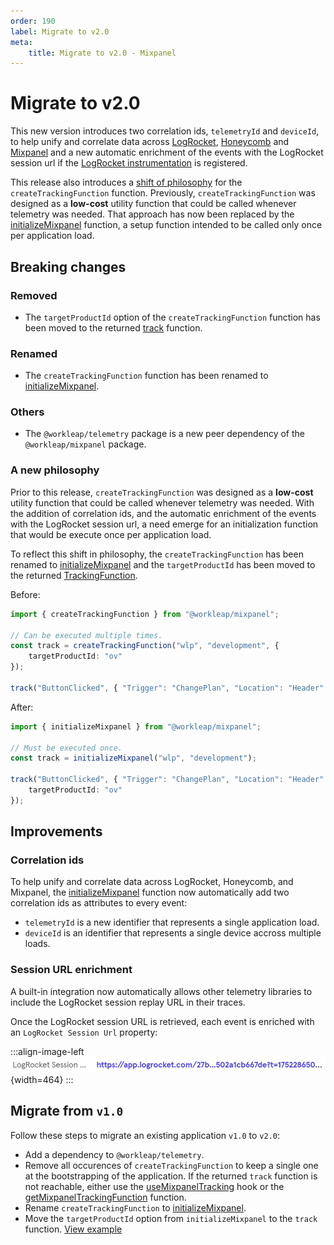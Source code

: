 ```yaml
---
order: 190
label: Migrate to v2.0
meta:
    title: Migrate to v2.0 - Mixpanel
---
```


# Migrate to v2.0

This new version introduces two correlation ids, `telemetryId` and `deviceId`, to help unify and correlate data across [LogRocket](https://logrocket.com/), [Honeycomb](https://www.honeycomb.io/) and [Mixpanel](https://mixpanel.com/) and a new automatic enrichment of the events with the LogRocket session url if the [LogRocket instrumentation](../../logrocket/getting-started.md) is registered.

This release also introduces a [shift of philosophy](#a-new-philosophy) for the `createTrackingFunction` function. Previously, `createTrackingFunction` was designed as a **low-cost** utility function that could be called whenever telemetry was needed. That approach has now been replaced by the [initializeMixpanel](../reference/initializeMixpanel.md) function, a setup function intended to be called only once per application load.

## Breaking changes

### Removed

- The `targetProductId` option of the `createTrackingFunction` function has been moved to the returned [track](../reference/initializeMixpanel.md#specify-a-target-product) function.

### Renamed

- The `createTrackingFunction` function has been renamed to [initializeMixpanel](../reference/initializeMixpanel.md).

### Others

- The `@workleap/telemetry` package is a new peer dependency of the `@workleap/mixpanel` package.

### A new philosophy

Prior to this release, `createTrackingFunction` was designed as a **low-cost** utility function that could be called whenever telemetry was needed. With the addition of correlation ids, and the automatic enrichment of the events with the LogRocket session url, a need emerge for an initialization function that would be execute once per application load.

To reflect this shift in philosophy, the `createTrackingFunction` has been renamed to [initializeMixpanel](../reference/initializeMixpanel.md) and the `targetProductId` has been moved to the returned [TrackingFunction](../reference/initializeMixpanel.md#returns).

Before:

```ts
import { createTrackingFunction } from "@workleap/mixpanel";

// Can be executed multiple times.
const track = createTrackingFunction("wlp", "development", {
    targetProductId: "ov"
});

track("ButtonClicked", { "Trigger": "ChangePlan", "Location": "Header" });
```

After:

```ts
import { initializeMixpanel } from "@workleap/mixpanel";

// Must be executed once.
const track = initializeMixpanel("wlp", "development");

track("ButtonClicked", { "Trigger": "ChangePlan", "Location": "Header" }, {
    targetProductId: "ov"
});
```

## Improvements

### Correlation ids

To help unify and correlate data across LogRocket, Honeycomb, and Mixpanel, the [initializeMixpanel](../reference/initializeMixpanel.md) function now automatically add two correlation ids as attributes to every event:

- `telemetryId` is a new identifier that represents a single application load.
- `deviceId` is an identifier that represents a single device accross multiple loads.

### Session URL enrichment

A built-in integration now automatically allows other telemetry libraries to include the LogRocket session replay URL in their traces.

Once the LogRocket session URL is retrieved, each event is enriched with an `LogRocket Session Url` property:

:::align-image-left
![Enrichment example](../../static/mixpanel/mixpanel-logrocket-session-url.png){width=464}
:::

## Migrate from `v1.0`

Follow these steps to migrate an existing application `v1.0` to `v2.0`:

- Add a dependency to `@workleap/telemetry`.
- Remove all occurences of `createTrackingFunction` to keep a single one at the bootstrapping of the application. If the returned `track` function is not reachable, either use the [useMixpanelTracking](../reference/useMixpanelTracking.md) hook or the [getMixpanelTrackingFunction](../reference/getMixpanelTrackingFunction.md) function.
- Rename `createTrackingFunction` to [initializeMixpanel](../reference/initializeMixpanel.md).
- Move the `targetProductId` option from `initializeMixpanel` to the `track` function. [View example](../reference/initializeMixpanel.md#specify-a-target-product)
